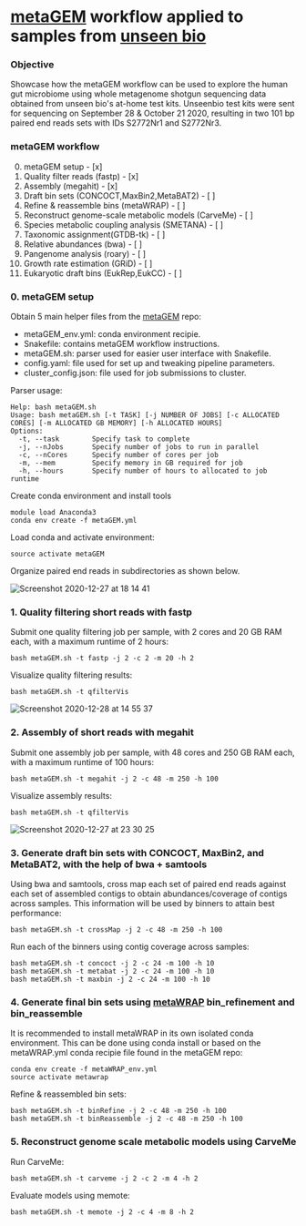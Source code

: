 # [metaGEM](https://github.com/franciscozorrilla/metaGEM/) workflow applied to samples from [unseen bio](https://unseenbio.com/)

### Objective
Showcase how the metaGEM workflow can be used to explore the human gut microbiome using whole metagenome shotgun sequencing data obtained from unseen bio's at-home test kits. Unseenbio test kits were sent for sequencing on September 28 & October 21 2020, resulting in two 101 bp paired end reads sets with IDs S2772Nr1 and S2772Nr3.

### metaGEM workflow

0. metaGEM setup - [x]
1. Quality filter reads (fastp) - [x]
2. Assembly (megahit) - [x]
3. Draft bin sets (CONCOCT,MaxBin2,MetaBAT2) - [ ]
4. Refine & reassemble bins (metaWRAP) - [ ]
5. Reconstruct genome-scale metabolic models (CarveMe) - [ ]
6. Species metabolic coupling analysis (SMETANA) - [ ]
7. Taxonomic assignment(GTDB-tk) - [ ]
8. Relative abundances (bwa) - [ ]
9. Pangenome analysis (roary) - [ ]
10. Growth rate estimation (GRiD) - [ ]
11. Eukaryotic draft bins (EukRep,EukCC) - [ ]

### 0. metaGEM setup

Obtain 5 main helper files from the [metaGEM](https://github.com/franciscozorrilla/metaGEM/) repo:
* metaGEM_env.yml: conda environment recipie.
* Snakefile: contains metaGEM workflow instructions.
* metaGEM.sh: parser used for easier user interface with Snakefile.
* config.yaml: file used for set up and tweaking pipeline parameters.
* cluster_config.json: file used for job submissions to cluster.

Parser usage:
```
Help: bash metaGEM.sh
Usage: bash metaGEM.sh [-t TASK] [-j NUMBER OF JOBS] [-c ALLOCATED CORES] [-m ALLOCATED GB MEMORY] [-h ALLOCATED HOURS]
Options:
  -t, --task        Specify task to complete
  -j, --nJobs       Specify number of jobs to run in parallel
  -c, --nCores      Specify number of cores per job
  -m, --mem         Specify memory in GB required for job
  -h, --hours       Specify number of hours to allocated to job runtime
```

Create conda environment and install tools
```
module load Anaconda3
conda env create -f metaGEM.yml
```

Load conda and activate environment:
```
source activate metaGEM
```

Organize paired end reads in subdirectories as shown below.

![Screenshot 2020-12-27 at 18 14 41](https://user-images.githubusercontent.com/35606471/103177108-694a9f80-486f-11eb-8291-cc92dd6785db.png)

### 1. Quality filtering short reads with fastp

Submit one quality filtering job per sample, with 2 cores and 20 GB RAM each, with a maximum runtime of 2 hours:
```
bash metaGEM.sh -t fastp -j 2 -c 2 -m 20 -h 2
```

Visualize quality filtering results:
```
bash metaGEM.sh -t qfilterVis
```
![Screenshot 2020-12-28 at 14 55 37](https://user-images.githubusercontent.com/35606471/103222817-cb151300-491c-11eb-94bc-1f616d90f21d.png)

### 2. Assembly of short reads with megahit

Submit one assembly job per sample, with 48 cores and 250 GB RAM each, with a maximum runtime of 100 hours:
```
bash metaGEM.sh -t megahit -j 2 -c 48 -m 250 -h 100
```

Visualize assembly results:
```
bash metaGEM.sh -t qfilterVis
```
![Screenshot 2020-12-27 at 23 30 25](https://user-images.githubusercontent.com/35606471/103181656-85643600-489b-11eb-85cf-4a64c9d9b6ea.png)


### 3. Generate draft bin sets with CONCOCT, MaxBin2, and MetaBAT2, with the help of bwa + samtools

Using bwa and samtools, cross map each set of paired end reads against each set of assembled contigs to obtain abundances/coverage of contigs across samples. This information will be used by binners to attain best performance:

```
bash metaGEM.sh -t crossMap -j 2 -c 48 -m 250 -h 100
```

Run each of the binners using contig coverage across samples:

```
bash metaGEM.sh -t concoct -j 2 -c 24 -m 100 -h 10
bash metaGEM.sh -t metabat -j 2 -c 24 -m 100 -h 10
bash metaGEM.sh -t maxbin -j 2 -c 24 -m 100 -h 10
```

### 4. Generate final bin sets using [metaWRAP](https://github.com/bxlab/metaWRAP) bin_refinement and bin_reassemble

It is recommended to install metaWRAP in its own isolated conda environment. This can be done using conda install or based on the metaWRAP.yml conda recipie file found in the metaGEM repo:

```
conda env create -f metaWRAP_env.yml
source activate metawrap
```

Refine & reassembled bin sets:

```
bash metaGEM.sh -t binRefine -j 2 -c 48 -m 250 -h 100
bash metaGEM.sh -t binReassemble -j 2 -c 48 -m 250 -h 100
```

### 5. Reconstruct genome scale metabolic models using CarveMe

Run CarveMe:

```
bash metaGEM.sh -t carveme -j 2 -c 2 -m 4 -h 2
```

Evaluate models using memote:

```
bash metaGEM.sh -t memote -j 2 -c 4 -m 8 -h 2
```

